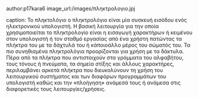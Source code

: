 author:p17kara6
image_url:/images/πληκτρολογιο.jpj

caption: Το πληκτολόγιο ο πληκτρολόγιο είναι μία συσκευή εισόδου ενός ηλεκτρονικού υπολογιστή. Η βασική λειτουργία για την οποία 
χρησιμοποιείται το πληκτρολογίο είναι η εισαγωγή χαρακτήρων ή κειμένου στον υπολογιστή ή τον σταθμό εργασίας από ένα χρήστη πατώντας τα
πλήκτρα του με τα δάχτυλά του ή κάποιοάλλο μέρος του σώματός του. Τα πιο συνηθισμένα πληκτρολόγια προορίζονται για χρήση με τα δάκτυλα.
Πέρα από τα πλήκτρα που αντιστοιχούν στα γράμματα του αλφαβήτου, τους τόνους ή πνεύματα, τα σημεία στίξης και άλλους χαρακτήρες, 
περιλαμβάνει αρκετά πλήκτρα που διευκολύνουν τη χρήση του λειτουργικού συστήματος και των διαφόρων προγραμμάτων του υπολογιστή καθώς και 
την «πλοήγηση» ανάμεσά τους ή ανάμεσα στις διαφορετικές τους λειτουργίες/χρήσεις. 

